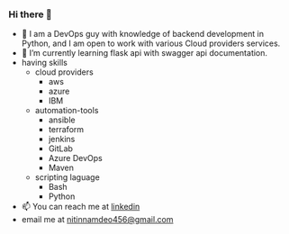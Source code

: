 ### Hi there 👋

<!--
**Vortexdude/vortexdude** is a ✨ _special_ ✨ repository because its `README.md` (this file) appears on your GitHub profile.

Here are some ideas to get you started:

- 🔭 I’m currently working on ...
- 🌱 I’m currently learning ...
- 👯 I’m looking to collaborate on ...
- 🤔 I’m looking for help with ...
- 💬 Ask me about ...
- 📫 How to reach me: ...
- 😄 Pronouns: ...
- ⚡ Fun fact: ...
-->
- 🔭 I am a DevOps guy with knowledge of backend development in Python, and I am open to work with various Cloud providers services.
- 🌱 I’m currently learning flask api with swagger api documentation.
- having skills
  * cloud providers
     + aws
     + azure
     + IBM
  * automation-tools
     + ansible
     + terraform
     + jenkins
     + GitLab
     + Azure DevOps
     + Maven
  * scripting laguage
    + Bash
    + Python
- 📫 You can reach me at [linkedin](https://www.linkedin.com/in/nitin-namdev-427430121)
- email me at [nitinnamdeo456@gmail.com](mailto:nitinnamdeo456@gmail.com/?subject=Hello_Nitin)
